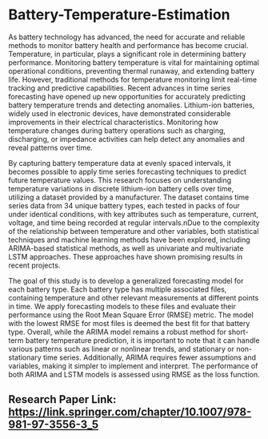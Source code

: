 # Battery-Temperature-Estimation

As battery technology has advanced, the need for accurate and reliable methods to monitor battery health and performance has become crucial. Temperature, in particular, plays a significant role in determining battery performance. Monitoring battery temperature is vital for maintaining optimal operational conditions, preventing thermal runaway, and extending battery life. However, traditional methods for temperature monitoring limit real-time tracking and predictive capabilities. Recent advances in time series forecasting have opened up new opportunities for accurately predicting battery temperature trends and detecting anomalies. Lithium-ion batteries, widely used in electronic devices, have demonstrated considerable improvements in their electrical characteristics. Monitoring how temperature changes during battery operations such as charging, discharging, or impedance activities can help detect any anomalies and reveal patterns over time. 

By capturing battery temperature data at evenly spaced intervals, it becomes possible to apply time series forecasting techniques to predict future temperature values. This research focuses on understanding temperature variations in discrete lithium-ion battery cells over time, utilizing a dataset provided by a manufacturer. The dataset contains time series data from 34 unique battery types, each tested in packs of four under identical conditions, with key attributes such as temperature, current, voltage, and time being recorded at regular intervals.nDue to the complexity of the relationship between temperature and other variables, both statistical techniques and machine learning methods have been explored, including ARIMA-based statistical methods, as well as univariate and multivariate LSTM approaches. These approaches have shown promising results in recent projects.

The goal of this study is to develop a generalized forecasting model for each battery type. Each battery type has multiple associated files, containing temperature and other relevant measurements at different points in time. We apply forecasting models to these files and evaluate their performance using the Root Mean Square Error (RMSE) metric. The model with the lowest RMSE for most files is deemed the best fit for that battery type. Overall, while the ARIMA model remains a robust method for short-term battery temperature prediction, it is important to note that it can handle various patterns such as linear or nonlinear trends, and stationary or non-stationary time series. Additionally, ARIMA requires fewer assumptions and variables, making it simpler to implement and interpret. The performance of both ARIMA and LSTM models is assessed using RMSE as the loss function.

## Research Paper Link: https://link.springer.com/chapter/10.1007/978-981-97-3556-3_5

